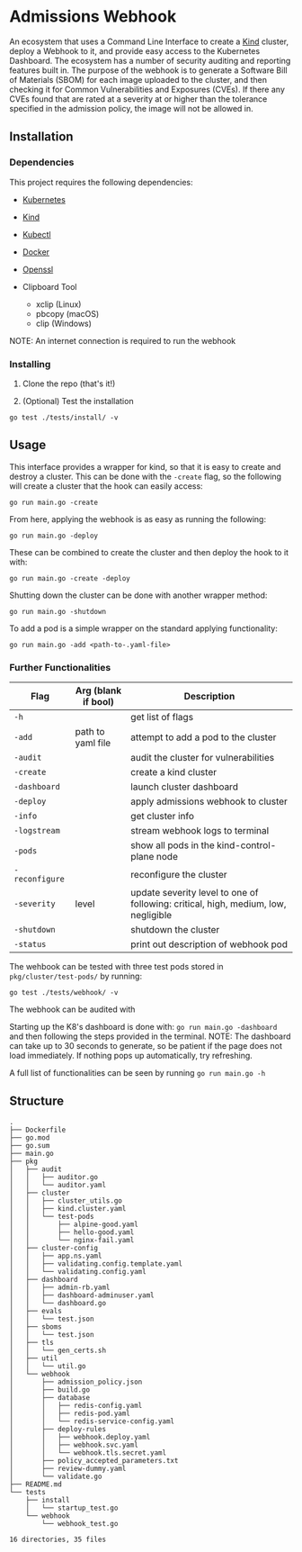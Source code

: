 # Admissions Webhook

An ecosystem that uses a Command Line Interface to create a [Kind](https://kind.sigs.k8s.io/) cluster, deploy a Webhook to it, and provide easy access to the Kubernetes Dashboard. The ecosystem has a number of security auditing and reporting features built in. The purpose of the webhook is to generate a Software Bill of Materials (SBOM) for each image uploaded to the cluster, and then checking it for Common Vulnerabilities and Exposures (CVEs). If there any CVEs found that are rated at a severity at or higher than the tolerance specified in the admission policy, the image will not be allowed in. 

## Installation

### Dependencies

This project requires the following dependencies:

- [Kubernetes](https://kubernetes.io/releases/download/)

- [Kind](https://kind.sigs.k8s.io/)

- [Kubectl](https://kubernetes.io/docs/tasks/tools/)

- [Docker](https://www.docker.com/products/docker-desktop/)

- [Openssl](https://github.com/openssl/openssl)

- Clipboard Tool
    - xclip (Linux)
    - pbcopy (macOS)
    - clip (Windows)

NOTE: An internet connection is required to run the webhook

### Installing

1. Clone the repo (that's it!)

2. (Optional) Test the installation

`go test ./tests/install/ -v`


## Usage

This interface provides a wrapper for kind, so that it is easy to create and destroy a cluster. This can be done with the `-create` flag, so the following will create a cluster that the hook can easily access:

`go run main.go -create`

From here, applying the webhook is as easy as running the following:

`go run main.go -deploy`

These can be combined to create the cluster and then deploy the hook to it with: 

`go run main.go -create -deploy`

Shutting down the cluster can be done with another wrapper method:

`go run main.go -shutdown`

To add a pod is a simple wrapper on the standard applying functionality:

`go run main.go -add <path-to-.yaml-file>`


### Further Functionalities

| Flag           | Arg (blank if bool)   | Description                 |
|----------------|-----------------------|-----------------------------|
| `-h`           |                       | get list of flags |
| `-add`         | path to yaml file     | attempt to add a pod to the cluster |
| `-audit`       |                       | audit the cluster for vulnerabilities |
| `-create`      |                       | create a kind cluster |
| `-dashboard`   |                       | launch cluster dashboard  |
| `-deploy`      |                       | apply admissions webhook to cluster |
| `-info`        |                       | get cluster info |
| `-logstream`   |                       | stream webhook logs to terminal |
| `-pods`        |                       | show all pods in the kind-control-plane node |
| `-reconfigure` |                       | reconfigure the cluster |
| `-severity`    | level                 | update severity level to one of following: critical, high, medium, low, negligible |
| `-shutdown`    |                       | shutdown the cluster |
| `-status`      |                       | print out description of webhook pod |


The wehbook can be tested with three test pods stored in `pkg/cluster/test-pods/` by running:

`go test ./tests/webhook/ -v`

The webhook can be audited with 

Starting up the K8's dashboard is done with: `go run main.go -dashboard` and then following the steps provided in the terminal. NOTE: The dashboard can take up to 30 seconds to generate, so be patient if the page does not load immediately. If nothing pops up automatically, try refreshing.

A full list of functionalities can be seen by running `go run main.go -h`

## Structure

```
.
├── Dockerfile
├── go.mod
├── go.sum
├── main.go
├── pkg
│   ├── audit
│   │   ├── auditor.go
│   │   └── auditor.yaml
│   ├── cluster
│   │   ├── cluster_utils.go
│   │   ├── kind.cluster.yaml
│   │   └── test-pods
│   │       ├── alpine-good.yaml
│   │       ├── hello-good.yaml
│   │       └── nginx-fail.yaml
│   ├── cluster-config
│   │   ├── app.ns.yaml
│   │   ├── validating.config.template.yaml
│   │   └── validating.config.yaml
│   ├── dashboard
│   │   ├── admin-rb.yaml
│   │   ├── dashboard-adminuser.yaml
│   │   └── dashboard.go
│   ├── evals
│   │   └── test.json
│   ├── sboms
│   │   └── test.json
│   ├── tls
│   │   └── gen_certs.sh
│   ├── util
│   │   └── util.go
│   └── webhook
│       ├── admission_policy.json
│       ├── build.go
│       ├── database
│       │   ├── redis-config.yaml
│       │   ├── redis-pod.yaml
│       │   └── redis-service-config.yaml
│       ├── deploy-rules
│       │   ├── webhook.deploy.yaml
│       │   ├── webhook.svc.yaml
│       │   └── webhook.tls.secret.yaml
│       ├── policy_accepted_parameters.txt
│       ├── review-dummy.yaml
│       └── validate.go
├── README.md
└── tests
    ├── install
    │   └── startup_test.go
    └── webhook
        └── webhook_test.go

16 directories, 35 files
```
